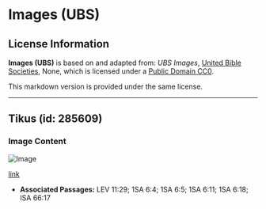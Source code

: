 # Images (UBS)

## License Information

**Images (UBS)** is based on and adapted from: _UBS Images_, [United Bible Societies](https://unitedbiblesocieties.org/), None, which is licensed under a [Public Domain CC0](https://creativecommons.org/public-domain/cc0/).

This markdown version is provided under the same license.



--------------------------------

## Tikus (id: 285609)

### Image Content

![Image](https://cdn.aquifer.bible/aquifer-content/resources/Media/WEB-0656_mouse.jpg)

[link](https://cdn.aquifer.bible/aquifer-content/resources/Media/WEB-0656_mouse.jpg)

* **Associated Passages:** LEV 11:29; 1SA 6:4; 1SA 6:5; 1SA 6:11; 1SA 6:18; ISA 66:17

